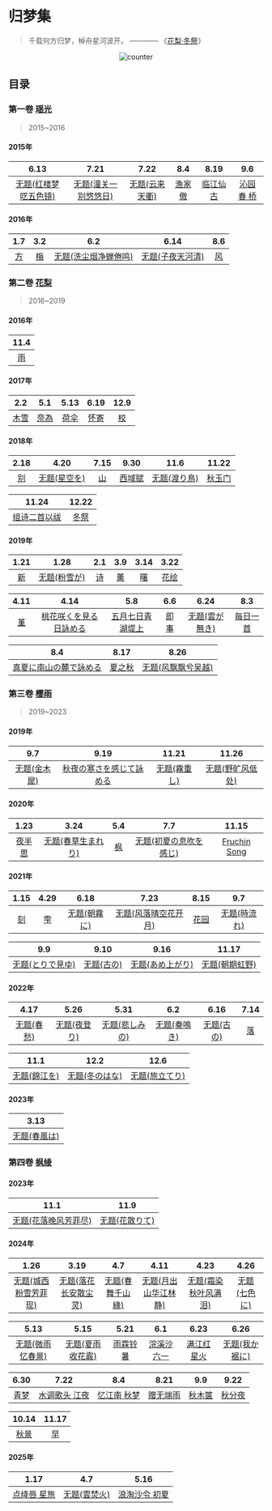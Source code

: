 # 归梦集
> 千载何方归梦，棹舟星河波开。 ———— 《[花梨·冬祭](花梨.md#冬祭)》

<div align="center">

  ![counter](https://counter.seku.su/cmoe?name=kujmung&theme=mbs)

</div>

## 目录

### 第一卷 [瑶光](瑶光.md)
> 2015~2016

#### 2015年
|  6.13  |  7.21  |  7.22  |  8.4  |  8.19  |  9.6  |
| :---: | :---: | :---: | :---: | :---: | :---: |
|  [无题(红楼梦呓五色镜)](瑶光.md#无题红楼梦呓五色镜)  |  [无题(潼关一别悠悠日)](瑶光.md#无题潼关一别悠悠日)  |  [无题(云来天衢)](瑶光.md#无题云来天衢)  |  [渔家傲](瑶光.md#渔家傲)  |  [临江仙 古](瑶光.md#临江仙-古)  |  [沁园春 桥](瑶光.md#沁园春-桥)  |

#### 2016年
|  1.7  |  3.2  |  6.2  |  6.14  |  8.6  |
| :---: | :---: | :---: | :---: | :---: |
|  [方](瑶光.md#方)  |  [梅](瑶光.md#梅)  |  [无题(洗尘烟净蝉倦鸣)](瑶光.md#无题洗尘烟净蝉倦鸣)  |  [无题(子夜天河清)](瑶光.md#无题子夜天河清)  |  [风](瑶光.md#风)  |

### 第二卷 [花梨](花梨.md)
> 2016~2019

#### 2016年
|  11.4  |
| :---: |
|  [雨](花梨.md#雨)  |

#### 2017年

|  2.2  |  5.1  |  5.13  |  6.19  |  12.9  |
| :---: | :---: | :---: | :---: | :---: |
|  [木雪](花梨.md#木雪)  |  [奈為](花梨.md#奈為)  |  [荷伞](花梨.md#荷伞)  |  [怀寄](花梨.md#怀寄)  |  [校](花梨.md#校)  |

#### 2018年

|  2.18  |  4.20  |  7.15  |  9.30  |  11.6  |  11.22  |
| :---: | :---: | :---: | :---: | :---: | :---: |
|  [别](花梨.md#别)  |  [无题(星空を)](花梨.md#无题星空を)  |  [山](花梨.md#山)  |  [西域赋](花梨.md#西域赋)  |  [无题(渡り鳥)](花梨.md#无题渡り鳥)  |  [秋玉门](花梨.md#秋玉门)  |

|  11.24  |  12.22  |
| :---: | :---: |
|  [组诗二首以祓](花梨.md#组诗二首以祓)  |  [冬祭](花梨.md#冬祭)  |

#### 2019年

|  1.21  |  1.28  |  2.1  |  3.9  |  3.14  |  3.22  |
| :---: | :---: | :---: | :---: | :---: | :---: |
|  [新](花梨.md#新)  |  [无题(粉雪が)](花梨.md#无题粉雪が)  |  [诗](花梨.md#诗)  |  [薰](花梨.md#薰)  |  [曙](花梨.md#曙)  |  [花绘](花梨.md#花绘)  |

|  4.11  |  4.14  |  5.8  |  6.6  |  6.24  |  8.3  |
| :---: | :---: | :---: | :---: | :---: | :---: |
|  [堇](花梨.md#堇)  |  [桃花咲くを見る日詠める](花梨.md#桃花咲くを見る日詠める)  |  [五月七日青湖堤上](花梨.md#五月七日青湖堤上)  |  [即事](花梨.md#即事)  |  [无题(雲が無き)](花梨.md#无题雲が無き)  |  [每日一首](花梨.md#每日一首)  |

|  8.4  |  8.17  |  8.26  |
| :---: | :---: | :---: |
|  [真夏に南山の麓で詠める](花梨.md#真夏に南山の麓で詠める)  |  [夏之秋](花梨.md#夏之秋)  |  [无题(风飘飘兮吴越)](花梨.md#无题风飘飘兮吴越)  |

### 第三卷 [樱雨](樱雨.md)
> 2019~2023

#### 2019年

|  9.7  |  9.19  |  11.21  |  11.26  |
| :---: | :---: | :---: | :---: |
|  [无题(金木犀)](樱雨.md#无题金木犀)  |  [秋夜の寒さを感じて詠める](樱雨.md#秋夜の寒さを感じて詠める)  |  [无题(霧重し)](樱雨.md#无题霧重し)  |  [无题(野旷风低处)](樱雨.md#无题野旷风低处)  |

#### 2020年

|  1.23  |  3.24  |  5.4  |  7.7  |  11.15  |
| :---: | :---: | :---: | :---: | :---: |
|  [夜半思](樱雨.md#夜半思)  |  [无题(春草生まれり)](樱雨.md#无题春草生まれり)  |  [枫](樱雨.md#枫)  |  [无题(初夏の息吹を感じ)](樱雨.md#无题初夏の息吹を感じ)  |  [Fruchin Song](樱雨.md#fruchin-song)  |

#### 2021年

|  1.15  |  4.29  |  6.18  |  7.23  |  8.15  |  9.7  |
| :---: | :---: | :---: | :---: | :---: | :---: |
|  [刻](樱雨.md#刻)  |  [雫](樱雨.md#雫)  |  [无题(朝霧に)](樱雨.md#无题朝霧に)  |  [无题(风落晴空花开月)](樱雨.md#无题风落晴空花开月)  |  [花园](樱雨.md#花园)  |  [无题(時流れ)](樱雨.md#无题時流れ)  |

|  9.9  |  9.10  |  9.16  |  11.17  |
| :---: | :---: | :---: | :---: |
|  [无题(とりで見ゆ)](樱雨.md#无题とりで見ゆ)  |  [无题(古の)](樱雨.md#无题古の)  |  [无题(あめ上がり)](樱雨.md#无题あめ上がり)  |  [无题(朝期虹野)](樱雨.md#无题朝期虹野)  |

#### 2022年

|  4.17  |  5.26  |  5.31  |  6.2  |  6.16  |  7.14  |
| :---: | :---: | :---: | :---: | :---: | :---: |
|  [无题(春愁)](樱雨.md#无题春愁)  |  [无题(夜登り)](樱雨.md#无题夜登り)  |  [无题(悲しみの)](樱雨.md#无题悲しみの)  |  [无题(奏鳴き)](樱雨.md#无题奏鳴き)  |  [无题(古の)](樱雨.md#无题古の-1)  |  [落](樱雨.md#落)  |

|  11.1  |  12.2  |  12.6  |
| :---: | :---: | :---: |
|  [无题(錦江を)](樱雨.md#无题錦江を)  |  [无题(冬のはな)](樱雨.md#无题冬のはな)  |  [无题(旅立てり)](樱雨.md#无题旅立てり)  |

#### 2023年

|  3.13  |
| :---: |
|  [无题(春風は)](樱雨.md#无题春風は)  |

### 第四卷 [枫绫](枫绫.md)

#### 2023年

|  11.1  |  11.9  |
| :---: | :---: |
|  [无题(花落晚风芳菲尽)](枫绫.md#无题花落晚风芳菲尽)  |  [无题(花散りて)](枫绫.md#无题花散りて)  |

#### 2024年

|  1.26  |  3.19  |  4.7  |  4.11  |  4.23  |  4.26  |
| :---: | :---: | :---: | :---: | :---: | :---: |
|  [无题(城西粉雪芳菲现)](枫绫.md#无题城西粉雪芳菲现)  |  [无题(落花长安散尘灵)](枫绫.md#无题落花长安散尘灵)  |  [无题(春舞千山綠)](枫绫.md#无题春舞千山綠)  |  [无题(月出山华江林静)](枫绫.md#无题月出山华江林静)  |  [无题(霜染秋叶风满泪)](枫绫.md#无题霜染秋叶风满泪)  |  [无题(七色に)](枫绫.md#无题七色に)  |

|  5.13  |  5.15  |  5.21  |  6.1  |  6.23  |  6.26  |
| :---: | :---: | :---: | :---: | :---: | :---: |
|  [无题(微雨忆春景)](枫绫.md#无题微雨忆春景)  |  [无题(夏雨收花霰)](枫绫.md#无题夏雨收花霰)  |  [雨霖铃 暑](枫绫.md#雨霖铃-暑)  |  [浣溪沙 六一](枫绫.md#浣溪沙-六一)  |  [满江红 星火](枫绫.md#满江红-星火)  |  [无题(我か裾に)](枫绫.md#无题我か裾に)  |

|  6.30  |  7.22  |  8.4  |  8.21  |  9.9  |  9.22  |
| :---: | :---: | :---: | :---: | :---: | :---: |
|  [青梦](枫绫.md#青梦)  |  [水调歌头 江夜](枫绫.md#水调歌头-江夜)  |  [忆江南 秋梦](枫绫.md#忆江南-秋梦)  |  [赠无端雨](枫绫.md#赠无端雨)  |  [秋木箧](枫绫.md#秋木箧)  |  [秋分夜](枫绫.md#秋分夜)  |

|  10.14  |  11.17  |
| :---: | :---: |
|  [秋景](枫绫.md#秋景)  |  [早](枫绫.md#早)  |

#### 2025年

|  1.17  |  4.7  |  5.16  |
| :---: | :---: | :---: |
|  [点绛唇 星旅](枫绫.md#点绛唇-星旅)  |  [无题(雲焚火)](枫绫.md#无题雲焚火)  |  [浪淘沙令 初夏](枫绫.md#浪淘沙令-初夏)  |
